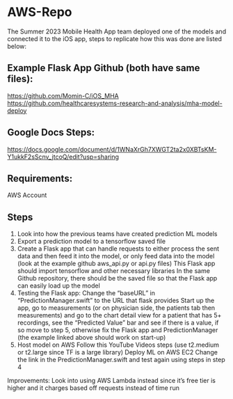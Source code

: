 # AWS-Repo
The Summer 2023 Mobile Health App team deployed one of the models and connected it to the iOS app, steps to replicate how this was done are listed below:

## Example Flask App Github (both have same files):
https://github.com/Momin-C/iOS_MHA
https://github.com/healthcaresystems-research-and-analysis/mha-model-deploy

## Google Docs Steps:
https://docs.google.com/document/d/1WNaXrGh7XWGT2ta2x0XBTsKM-Y1ukkF2sScnv_jtcoQ/edit?usp=sharing

## Requirements:
AWS Account

## Steps
1. Look into how the previous teams have created prediction ML models 
2. Export a prediction model to a tensorflow saved file
3. Create a Flask app that can handle requests to either process the sent data and then feed it into the model, or only feed data into the model (look at the example github aws_api.py or api.py files)
    This Flask app should import tensorflow and other necessary libraries
    In the same Github repository, there should be the saved file so that the Flask app can easily load up the model
4. Testing the Flask app:
    Change the “baseURL” in “PredictionManager.swift” to the URL that flask provides
    Start up the app, go to measurements (or on physician side, the patients tab then measurements) and go to the chart detail view for a patient that has 5+ recordings, see the “Predicted Value” bar and see if there is a value, if so move to step 5, otherwise fix the Flask app and PredictionManager (the example linked above should work on start-up)
5. Host model on AWS
    Follow this YouTube Videos steps (use t2.medium or t2.large since TF is a large library) Deploy ML on AWS EC2
    Change the link in the PredictionManager.swift and test again using steps in step 4

Improvements:
Look into using AWS Lambda instead since it’s free tier is higher and it charges based off requests instead of time run

